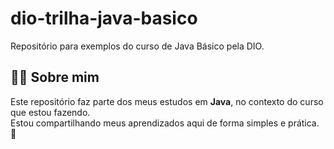 # dio-trilha-java-basico
Repositório para exemplos do curso de Java Básico pela DIO.

## 🙋‍♀️ Sobre mim

Este repositório faz parte dos meus estudos em **Java**, no contexto do curso que estou fazendo.  
Estou compartilhando meus aprendizados aqui de forma simples e prática. 🚀
